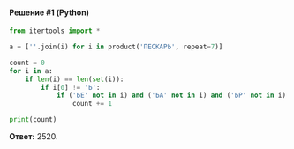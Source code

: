 #### Решение #1 (Python)
```python
from itertools import *

a = [''.join(i) for i in product('ПЕСКАРЬ', repeat=7)]

count = 0
for i in a:
    if len(i) == len(set(i)):
        if i[0] != 'Ь':
            if ('ЬЕ' not in i) and ('ЬА' not in i) and ('ЬР' not in i):
                count += 1

print(count)
```
**Ответ:** 2520.
